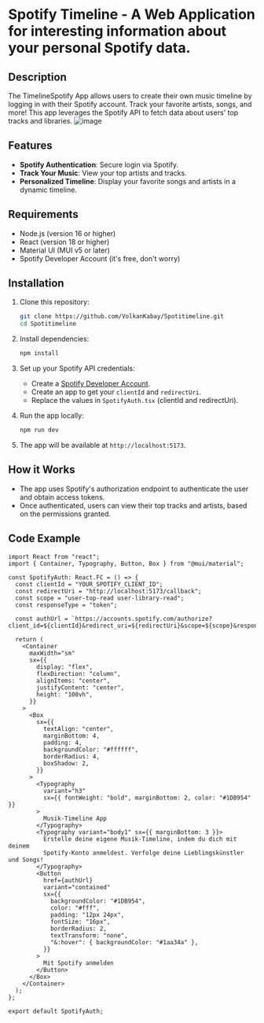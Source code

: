 # Spotify Timeline - A Web Application for interesting information about your personal Spotify data.

## Description

The TimelineSpotify App allows users to create their own music timeline by logging in with their Spotify account. Track your favorite artists, songs, and more! This app leverages the Spotify API to fetch data about users' top tracks and libraries.
![image](https://github.com/user-attachments/assets/90606a93-9920-480e-93d6-42dc2931113c)

## Features

- **Spotify Authentication**: Secure login via Spotify.
- **Track Your Music**: View your top artists and tracks.
- **Personalized Timeline**: Display your favorite songs and artists in a dynamic timeline.

## Requirements

- Node.js (version 16 or higher)
- React (version 18 or higher)
- Material UI (MUI v5 or later)
- Spotify Developer Account (it's free, don't worry)

## Installation

1. Clone this repository:

   ```bash
   git clone https://github.com/VolkanKabay/Spotitimeline.git
   cd Spotitimeline
   ```

2. Install dependencies:

   ```bash
   npm install
   ```

3. Set up your Spotify API credentials:

   - Create a [Spotify Developer Account](https://developer.spotify.com/).
   - Create an app to get your `clientId` and `redirectUri`.
   - Replace the values in `SpotifyAuth.tsx` (clientId and redirectUri).

4. Run the app locally:

   ```bash
   npm run dev
   ```

5. The app will be available at `http://localhost:5173`.

## How it Works

- The app uses Spotify's authorization endpoint to authenticate the user and obtain access tokens.
- Once authenticated, users can view their top tracks and artists, based on the permissions granted.

## Code Example

```tsx
import React from "react";
import { Container, Typography, Button, Box } from "@mui/material";

const SpotifyAuth: React.FC = () => {
  const clientId = "YOUR_SPOTIFY_CLIENT_ID";
  const redirectUri = "http://localhost:5173/callback";
  const scope = "user-top-read user-library-read";
  const responseType = "token";

  const authUrl = `https://accounts.spotify.com/authorize?client_id=${clientId}&redirect_uri=${redirectUri}&scope=${scope}&response_type=${responseType}`;

  return (
    <Container
      maxWidth="sm"
      sx={{
        display: "flex",
        flexDirection: "column",
        alignItems: "center",
        justifyContent: "center",
        height: "100vh",
      }}
    >
      <Box
        sx={{
          textAlign: "center",
          marginBottom: 4,
          padding: 4,
          backgroundColor: "#ffffff",
          borderRadius: 4,
          boxShadow: 2,
        }}
      >
        <Typography
          variant="h3"
          sx={{ fontWeight: "bold", marginBottom: 2, color: "#1DB954" }}
        >
          Musik-Timeline App
        </Typography>
        <Typography variant="body1" sx={{ marginBottom: 3 }}>
          Erstelle deine eigene Musik-Timeline, indem du dich mit deinem
          Spotify-Konto anmeldest. Verfolge deine Lieblingskünstler und Songs!
        </Typography>
        <Button
          href={authUrl}
          variant="contained"
          sx={{
            backgroundColor: "#1DB954",
            color: "#fff",
            padding: "12px 24px",
            fontSize: "16px",
            borderRadius: 2,
            textTransform: "none",
            "&:hover": { backgroundColor: "#1aa34a" },
          }}
        >
          Mit Spotify anmelden
        </Button>
      </Box>
    </Container>
  );
};

export default SpotifyAuth;
```
